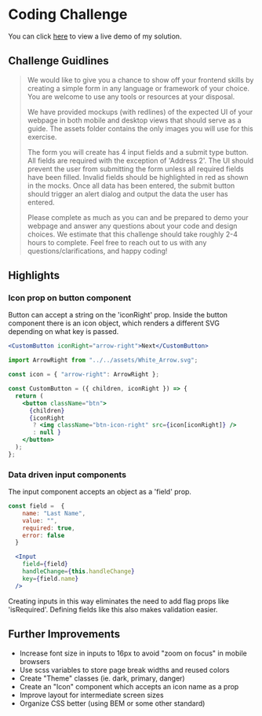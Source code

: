 # Coding Challenge

You can click [here](https://self-test.netlify.com/) to view a live demo of my solution.


## Challenge Guidlines
> We would like to give you a chance to show off your frontend skills by creating a simple form in any language or framework of your choice. You are welcome to use any tools or resources at your disposal.
>
> We have provided mockups (with redlines) of the expected UI of your webpage in both mobile and desktop views that should serve as a guide. The assets folder contains the only images you will use for this exercise.
>
> The form you will create has 4 input fields and a submit type button. All fields are required with the exception of 'Address 2'. The UI should prevent the user from submitting the form unless all required fields have been filled. Invalid fields should be highlighted in red as shown in the mocks. Once all data has been entered, the submit button should trigger an alert dialog and output the data the user has entered.
>
> Please complete as much as you can and be prepared to demo your webpage and answer any questions about your code and design choices. We estimate that this challenge should take roughly 2-4 hours to complete. Feel free to reach out to us with any questions/clarifications, and happy coding!


## Highlights
### Icon prop on button component
Button can accept a string on the 'iconRight' prop. Inside the button component there is an icon object, which renders a different SVG depending on what key is passed.

```jsx
<CustomButton iconRight="arrow-right">Next</CustomButton>
```

```jsx
import ArrowRight from "../../assets/White_Arrow.svg";

const icon = { "arrow-right": ArrowRight };

const CustomButton = ({ children, iconRight }) => {
  return (
    <button className="btn">
      {children}
      {iconRight
       ? <img className="btn-icon-right" src={icon[iconRight]} />
       : null }
    </button>
  );
};
```

### Data driven input components
The input component accepts an object as a 'field' prop.

```javascript
const field =  {
    name: "Last Name",
    value: "",
    required: true,
    error: false
  }
```

```jsx
  <Input
    field={field}
    handleChange={this.handleChange}
    key={field.name}
  />
```

Creating inputs in this way eliminates the need to add flag props like 'isRequired'. Defining fields like this also makes validation easier.


## Further Improvements
* Increase font size in inputs to 16px to avoid "zoom on focus" in mobile browsers
* Use scss variables to store page break widths and reused colors
* Create "Theme" classes (ie. dark, primary, danger)
* Create an "Icon" component which accepts an icon name as a prop
* Improve layout for intermediate screen sizes
* Organize CSS better (using BEM or some other standard)
